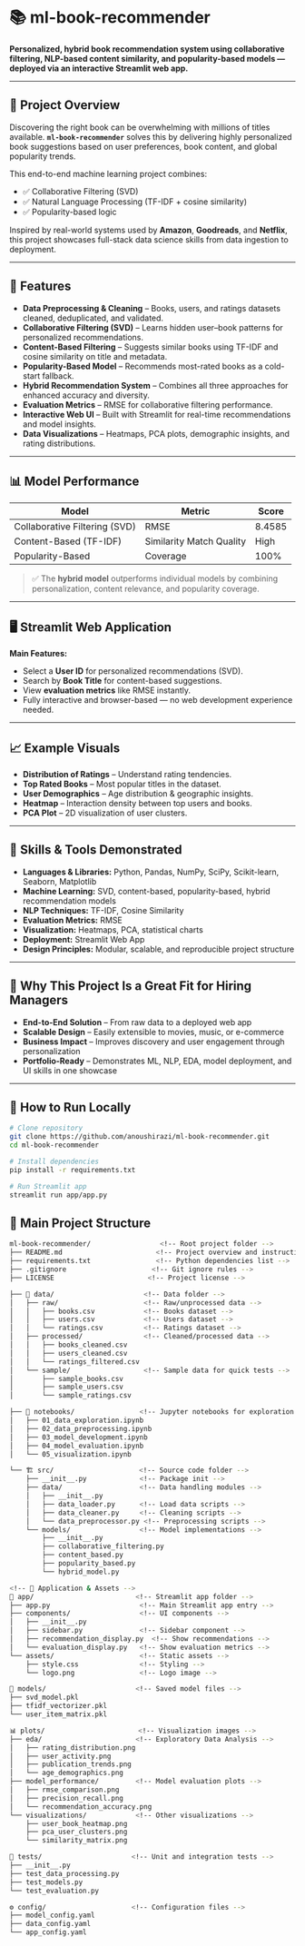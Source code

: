 # 📚 ml-book-recommender

**Personalized, hybrid book recommendation system using collaborative filtering, NLP-based content similarity, and popularity-based models — deployed via an interactive Streamlit web app.**

---

## 📘 Project Overview

Discovering the right book can be overwhelming with millions of titles available. **`ml-book-recommender`** solves this by delivering highly personalized book suggestions based on user preferences, book content, and global popularity trends.

This end-to-end machine learning project combines:

- ✅ Collaborative Filtering (SVD)
- ✅ Natural Language Processing (TF-IDF + cosine similarity)
- ✅ Popularity-based logic

Inspired by real-world systems used by **Amazon**, **Goodreads**, and **Netflix**, this project showcases full-stack data science skills from data ingestion to deployment.

---

## 🔧 Features

- **Data Preprocessing & Cleaning** – Books, users, and ratings datasets cleaned, deduplicated, and validated.
- **Collaborative Filtering (SVD)** – Learns hidden user–book patterns for personalized recommendations.
- **Content-Based Filtering** – Suggests similar books using TF-IDF and cosine similarity on title and metadata.
- **Popularity-Based Model** – Recommends most-rated books as a cold-start fallback.
- **Hybrid Recommendation System** – Combines all three approaches for enhanced accuracy and diversity.
- **Evaluation Metrics** – RMSE for collaborative filtering performance.
- **Interactive Web UI** – Built with Streamlit for real-time recommendations and model insights.
- **Data Visualizations** – Heatmaps, PCA plots, demographic insights, and rating distributions.

---

## 📊 Model Performance

| Model                         | Metric                  | Score     |
|------------------------------|-------------------------|-----------|
| Collaborative Filtering (SVD) | RMSE                    | 8.4585    |
| Content-Based (TF-IDF)        | Similarity Match Quality| High      |
| Popularity-Based              | Coverage                | 100%      |

> ✅ The **hybrid model** outperforms individual models by combining personalization, content relevance, and popularity coverage.

---

## 🖥 Streamlit Web Application

**Main Features:**

- Select a **User ID** for personalized recommendations (SVD).
- Search by **Book Title** for content-based suggestions.
- View **evaluation metrics** like RMSE instantly.
- Fully interactive and browser-based — no web development experience needed.

---

## 📈 Example Visuals

- **Distribution of Ratings** – Understand rating tendencies.
- **Top Rated Books** – Most popular titles in the dataset.
- **User Demographics** – Age distribution & geographic insights.
- **Heatmap** – Interaction density between top users and books.
- **PCA Plot** – 2D visualization of user clusters.

---

## 🧠 Skills & Tools Demonstrated

- **Languages & Libraries:** Python, Pandas, NumPy, SciPy, Scikit-learn, Seaborn, Matplotlib  
- **Machine Learning:** SVD, content-based, popularity-based, hybrid recommendation models  
- **NLP Techniques:** TF-IDF, Cosine Similarity  
- **Evaluation Metrics:** RMSE  
- **Visualization:** Heatmaps, PCA, statistical charts  
- **Deployment:** Streamlit Web App  
- **Design Principles:** Modular, scalable, and reproducible project structure  

---

## 🎯 Why This Project Is a Great Fit for Hiring Managers

- **End-to-End Solution** – From raw data to a deployed web app  
- **Scalable Design** – Easily extensible to movies, music, or e-commerce  
- **Business Impact** – Improves discovery and user engagement through personalization  
- **Portfolio-Ready** – Demonstrates ML, NLP, EDA, model deployment, and UI skills in one showcase  

---


## 🚀 How to Run Locally

```bash
# Clone repository
git clone https://github.com/anoushirazi/ml-book-recommender.git
cd ml-book-recommender

# Install dependencies
pip install -r requirements.txt

# Run Streamlit app
streamlit run app/app.py

```

## 📂 Main Project Structure

```bash
ml-book-recommender/                 <!-- Root project folder -->
├── README.md                       <!-- Project overview and instructions -->
├── requirements.txt                <!-- Python dependencies list -->
├── .gitignore                     <!-- Git ignore rules -->
├── LICENSE                       <!-- Project license -->

├── 📁 data/                      <!-- Data folder -->
│   ├── raw/                     <!-- Raw/unprocessed data -->
│   │   ├── books.csv            <!-- Books dataset -->
│   │   ├── users.csv            <!-- Users dataset -->
│   │   └── ratings.csv          <!-- Ratings dataset -->
│   ├── processed/               <!-- Cleaned/processed data -->
│   │   ├── books_cleaned.csv   
│   │   ├── users_cleaned.csv    
│   │   └── ratings_filtered.csv 
│   └── sample/                  <!-- Sample data for quick tests -->
│       ├── sample_books.csv     
│       ├── sample_users.csv     
│       └── sample_ratings.csv   

├── 📓 notebooks/                <!-- Jupyter notebooks for exploration & modeling -->
│   ├── 01_data_exploration.ipynb   
│   ├── 02_data_preprocessing.ipynb  
│   ├── 03_model_development.ipynb   
│   ├── 04_model_evaluation.ipynb    
│   └── 05_visualization.ipynb       

└── 🏗️ src/                     <!-- Source code folder -->
    ├── __init__.py             <!-- Package init -->
    ├── data/                   <!-- Data handling modules -->
    │   ├── __init__.py        
    │   ├── data_loader.py      <!-- Load data scripts -->
    │   ├── data_cleaner.py     <!-- Cleaning scripts -->
    │   └── data_preprocessor.py <!-- Preprocessing scripts -->
    └── models/                 <!-- Model implementations -->
        ├── __init__.py        
        ├── collaborative_filtering.py  
        ├── content_based.py    
        ├── popularity_based.py 
        └── hybrid_model.py     

<!-- 🚀 Application & Assets -->
📱 app/                         <!-- Streamlit app folder -->
├── app.py                      <!-- Main Streamlit app entry -->
├── components/                 <!-- UI components -->
│   ├── __init__.py             
│   ├── sidebar.py              <!-- Sidebar component -->
│   ├── recommendation_display.py  <!-- Show recommendations -->
│   └── evaluation_display.py   <!-- Show evaluation metrics -->
└── assets/                     <!-- Static assets -->
    ├── style.css               <!-- Styling -->
    └── logo.png                <!-- Logo image -->

🤖 models/                      <!-- Saved model files -->
├── svd_model.pkl              
├── tfidf_vectorizer.pkl       
└── user_item_matrix.pkl       

📊 plots/                       <!-- Visualization images -->
├── eda/                       <!-- Exploratory Data Analysis -->
│   ├── rating_distribution.png
│   ├── user_activity.png      
│   ├── publication_trends.png 
│   └── age_demographics.png   
├── model_performance/         <!-- Model evaluation plots -->
│   ├── rmse_comparison.png    
│   ├── precision_recall.png   
│   └── recommendation_accuracy.png
└── visualizations/            <!-- Other visualizations -->
    ├── user_book_heatmap.png  
    ├── pca_user_clusters.png  
    └── similarity_matrix.png  

🧪 tests/                      <!-- Unit and integration tests -->
├── __init__.py               
├── test_data_processing.py   
├── test_models.py            
└── test_evaluation.py        

⚙️ config/                     <!-- Configuration files -->
├── model_config.yaml          
├── data_config.yaml           
└── app_config.yaml            
